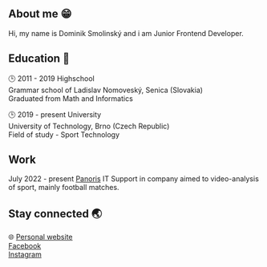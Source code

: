 ## About me :grin:
Hi, my name is Dominik Smolinský and i am Junior Frontend Developer.

## Education :school:   
:clock3: 2011 - 2019 Highschool  
Grammar school of Ladislav Nomoveský, Senica (Slovakia)  
Graduated from Math and Informatics

:clock3: 2019 - present University    
University of Technology, Brno (Czech Republic)  
Field of study - Sport Technology

## Work  
July 2022 - present 
[Panoris](https://www.panoris.com/)
IT Support in company aimed to video-analysis of sport, mainly football matches.

## Stay connected :earth_asia:   
:globe_with_meridians: [Personal website](https://smola14.github.io/)  
[Facebook](https://www.facebook.com/dominik.smolinsky147/)  
[Instagram](https://www.instagram.com/sml_webdev/)


